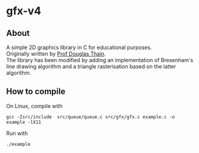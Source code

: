 # gfx-v4

## About
A simple 2D graphics library in C for educational purposes.  
Originally written by [Prof Douglas Thain](https://www3.nd.edu/~dthain/courses/cse20211/fall2013/gfx/).  
The library has been modified by adding an implementation of Bresenham's line drawing algorithm and a triangle rasterisation based on the latter algorithm.

## How to compile
On Linux, compile with
```
gcc -Isrc/include  src/queue/queue.c src/gfx/gfx.c example.c -o example -lX11
```
Run with
```
./example
```
